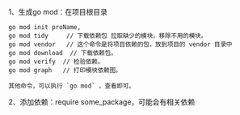 1、生成go mod：在项目根目录

```
go mod init proName, 
go mod tidy		// 下载依赖包 拉取缺少的模块，移除不用的模块。
go mod vendor	// 这个命令是将项目依赖的包，放到项目的 vendor 目录中
go mod download  // 下载依赖包。
go mod verify  // 检验依赖。
go mod graph   // 打印模块依赖图。

其他命令，可以执行 `go mod` ，查看即可。
```



2、添加依赖：require some_package，可能会有相关依赖


